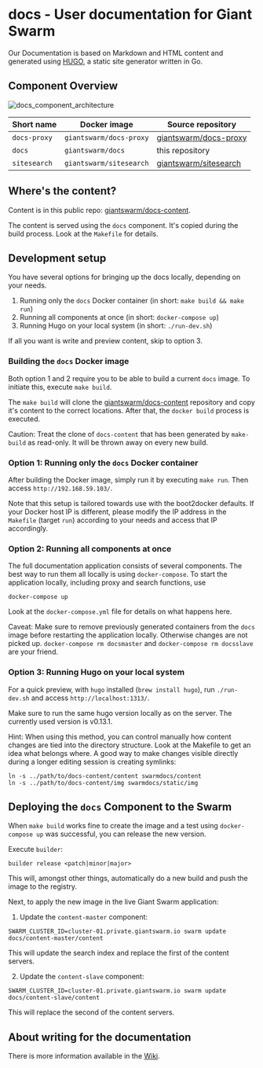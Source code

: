 # docs - User documentation for Giant Swarm

Our Documentation is based on Markdown and HTML content and generated using [HUGO](http://gohugo.io/), a static site generator written in Go.

## Component Overview

![docs_component_architecture](https://cloud.githubusercontent.com/assets/273727/7582315/9db0bbee-f88c-11e4-90ab-ec77579f50b9.png)

|Short name    | Docker image            | Source repository                                                  |
|--------------|-------------------------|--------------------------------------------------------------------|
|`docs-proxy`  | `giantswarm/docs-proxy` | [giantswarm/docs-proxy](https://github.com/giantswarm/docs-proxy/) |
|`docs`        | `giantswarm/docs`       | this repository                                                    |
|`sitesearch`  | `giantswarm/sitesearch` | [giantswarm/sitesearch](https://github.com/giantswarm/sitesearch/) |


## Where's the content?

Content is in this public repo: [giantswarm/docs-content](https://github.com/giantswarm/docs-content).

The content is served using the `docs` component. It's copied during the build process. Look at the `Makefile` for details.

## Development setup

You have several options for bringing up the docs locally, depending on your needs.

1. Running only the `docs` Docker container (in short: `make build && make run`)
2. Running all components at once (in short: `docker-compose up`)
3. Running Hugo on your local system (in short: `./run-dev.sh`)

If all you want is write and preview content, skip to option 3.

### Building the `docs` Docker image

Both option 1 and 2 require you to be able to build a current `docs` image. To initiate this, execute `make build`.

The `make build` will clone the [giantswarm/docs-content](https://github.com/giantswarm/docs-content) repository and copy it's content to the correct locations. After that, the `docker build` process is executed.

Caution: Treat the clone of `docs-content` that has been generated by `make-build` as read-only. It will be thrown away on every new build.

### Option 1: Running only the `docs` Docker container

After building the Docker image, simply run it by executing `make run`. Then access `http://192.168.59.103/`.

Note that this setup is tailored towards use with the boot2docker defaults. If your Docker host IP is different, please modify the IP address in the `Makefile` (target `run`) according to your needs and access that IP accordingly.

### Option 2: Running all components at once

The full documentation application consists of several components. The best way to run them all locally is using `docker-compose`. To start the application locally, including proxy and search functions, use

```
docker-compose up
```

Look at the `docker-compose.yml` file for details on what happens here.

Caveat: Make sure to remove previously generated containers from the `docs` image before restarting the application locally. Otherwise changes are not picked up. `docker-compose rm docsmaster` and `docker-compose rm docsslave` are your friend.

### Option 3: Running Hugo on your local system

For a quick preview, with `hugo` installed (`brew install hugo`), run `./run-dev.sh` and access `http://localhost:1313/`.

Make sure to run the same hugo version locally as on the server. The currently used version is v0.13.1.

Hint: When using this method, you can control manually how content changes are tied into the directory structure. Look at the Makefile to get an idea what belongs where. A good way to make changes visible directly during a longer editing session is creating symlinks:

```
ln -s ../path/to/docs-content/content swarmdocs/content
ln -s ../path/to/docs-content/img swarmdocs/static/img
```

## Deploying the `docs` Component to the Swarm

When `make build` works fine to create the image and a test using `docker-compose up` was successful, you can release the new version.

Execute `builder`:

```
builder release <patch|minor|major>
```

This will, amongst other things, automatically do a new build and push the image to the registry.

Next, to apply the new image in the live Giant Swarm application:

1. Update the `content-master` component:

```
SWARM_CLUSTER_ID=cluster-01.private.giantswarm.io swarm update docs/content-master/content
```

This will update the search index and replace the first of the content servers.

2. Update the `content-slave` component:

```
SWARM_CLUSTER_ID=cluster-01.private.giantswarm.io swarm update docs/content-slave/content
```

This will replace the second of the content servers.

## About writing for the documentation

There is more information available in the [Wiki](https://git.giantswarm.io/giantswarm/docs/wikis/home).
